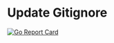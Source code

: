 # Update Gitignore

[![Go Report Card](https://goreportcard.com/badge/github.com/demosdemon/update-gitignore?style=flat-square)](https://goreportcard.com/report/github.com/demosdemon/update-gitignore)
